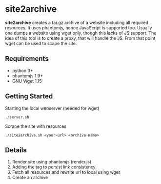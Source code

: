 site2archive
============

**site2archive** creates a tar.gz archive of a website including all required resources. It uses phantomjs, hence JavaScript is supported too.
Usually one dumps a website using wget only, though this lacks of JS support. The idea of this tool is to create a proxy, that will handle the JS. From that point, wget can be used to scape the site.

Requirements
------------

- python 3+
- phantomjs 1.9+
- GNU Wget 1.15


Getting Started
---------------

Starting the local webserver (needed for wget)

    ./server.sh

Scrape the site with resources

    ./site2archive.sh <your-url> <archive-name>


Details
-------

1. Render site using phantomjs (render.js)
2. Adding the <base> tag to persist link consistency
3. Fetch all resources and rewrite url to local using wget
4. Create an archive
